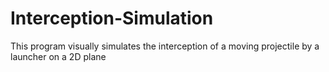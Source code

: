# Interception-Simulation
This program visually simulates the interception of a moving projectile by a launcher on a 2D plane
